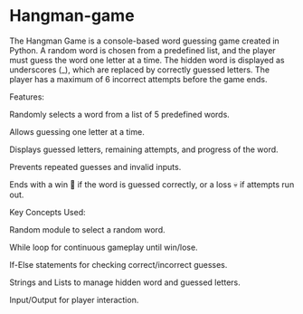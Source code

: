 # Hangman-game
The Hangman Game is a console-based word guessing game created in Python. A random word is chosen from a predefined list, and the player must guess the word one letter at a time. The hidden word is displayed as underscores (_), which are replaced by correctly guessed letters. The player has a maximum of 6 incorrect attempts before the game ends.

Features:

Randomly selects a word from a list of 5 predefined words.

Allows guessing one letter at a time.

Displays guessed letters, remaining attempts, and progress of the word.

Prevents repeated guesses and invalid inputs.

Ends with a win 🎉 if the word is guessed correctly, or a loss 💀 if attempts run out.

Key Concepts Used:

Random module to select a random word.

While loop for continuous gameplay until win/lose.

If-Else statements for checking correct/incorrect guesses.

Strings and Lists to manage hidden word and guessed letters.

Input/Output for player interaction.
